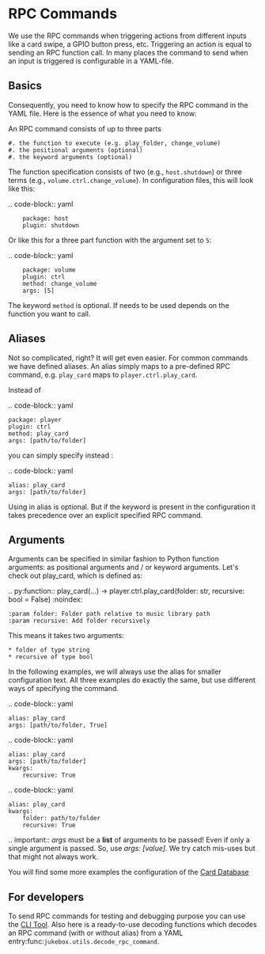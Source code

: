 # RPC Commands

We use the RPC commands when triggering actions from different inputs like a card swipe,
a GPIO button press, etc. Triggering an action is equal to sending an RPC function call.
In many places the command to send when an input is triggered is configurable in a YAML-file.

## Basics

Consequently, you need to know how to specify the RPC command in the YAML file.
Here is the essence of what you need to know:

An RPC command consists of up to three parts

    #. the function to execute (e.g. play_folder, change_volume)
    #. the positional arguments (optional)
    #. the keyword arguments (optional)

The function specification consists of two (e.g., ``host.shutdown``) or three terms (e.g., ``volume.ctrl.change_volume``).
In configuration files, this will look like this:

.. code-block:: yaml

        package: host
        plugin: shutdown

Or like this for a three part function with the argument set to ``5``:

.. code-block:: yaml

        package: volume
        plugin: ctrl
        method: change_volume
        args: [5]

The keyword ``method`` is optional. If needs to be used depends on the function you want to call.

## Aliases

Not so complicated, right? It will get even easier. For common commands we have defined aliases. An alias simply maps
to a pre-defined RPC command, e.g. ``play_card`` maps to ``player.ctrl.play_card``.

Instead of

.. code-block:: yaml

    package: player
    plugin: ctrl
    method: play_card
    args: [path/to/folder]

you can simply specify instead :

.. code-block:: yaml

    alias: play_card
    args: [path/to/folder]

Using in alias is optional. But if the keyword is present in the configuration it takes precedence over an explicit
specified RPC command.

## Arguments

Arguments can be specified in similar fashion to Python function arguments: as positional arguments and / or
keyword arguments. Let's check out play_card, which is defined as:

.. py:function:: play_card(...) -> player.ctrl.play_card(folder: str, recursive: bool = False)
    :noindex:

    :param folder: Folder path relative to music library path
    :param recursive: Add folder recursively

This means it takes two arguments:

    * folder of type string
    * recursive of type bool

In the following examples, we will always use the alias for smaller configuration text. All three examples
do exactly the same, but use different ways of specifying the command.

.. code-block:: yaml

    alias: play_card
    args: [path/to/folder, True]

.. code-block:: yaml

    alias: play_card
    args: [path/to/folder]
    kwargs:
        recursive: True

.. code-block:: yaml

    alias: play_card
    kwargs:
        folder: path/to/folder
        recursive: True

.. important:: *args* must be a **list** of arguments to be passed! Even if only a single argument is passed.
    So, use *args: [value]*. We try catch mis-uses but that might not always work.

You will find some more examples the configuration of the [Card Database](card-database.md)

## For developers

To send RPC commands for testing and debugging purpose you can use the [CLI Tool](../developers/coreapps.md#RPC).
Also here is a ready-to-use decoding functions which decodes an RPC command (with or without alias)
from a YAML entry:func:`jukebox.utils.decode_rpc_command`.
